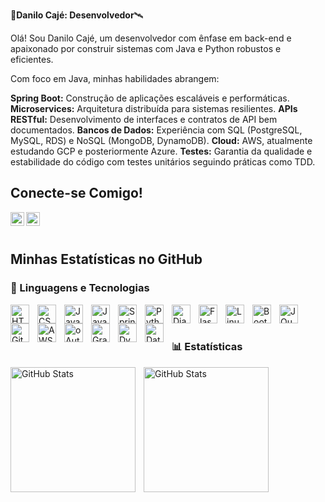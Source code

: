 🌌**Danilo Cajé: Desenvolvedor**🛰️

Olá! Sou Danilo Cajé, um desenvolvedor com ênfase em back-end e apaixonado por construir sistemas com Java e Python robustos e eficientes.

Com foco em Java, minhas habilidades abrangem:

**Spring Boot:** Construção de aplicações escaláveis e performáticas.
**Microservices:** Arquitetura distribuída para sistemas resilientes.
**APIs RESTful:** Desenvolvimento de interfaces e contratos de API bem documentados.
**Bancos de Dados:** Experiência com SQL (PostgreSQL, MySQL, RDS) e NoSQL (MongoDB, DynamoDB).
**Cloud:** AWS, atualmente estudando GCP e posteriormente Azure.
**Testes:** Garantia da qualidade e estabilidade do código com testes unitários seguindo práticas como TDD.

Conecte-se Comigo!
---
<a target="_blank" href="https://www.linkedin.com/in/danilo-caj%C3%A9-560b84180/">
<img align="left" alt="LinkedIn" width="22px" src="https://cdn.jsdelivr.net/npm/simple-icons@v3/icons/linkedin.svg" />
</a>
<a target="_blank" href="mailto:cajedanilo@gmail.com">
<img align="left" alt="Gmail" width="22px" src="https://cdn.jsdelivr.net/npm/simple-icons@v3/icons/gmail.svg" />
</a>
<br/>
<br/>

Minhas Estatísticas no GitHub
---

### 🤖 Linguagens e Tecnologias
       
<img 
    align="left" 
    alt="HTML"
    title="HTML" 
    width="30px" 
    style="padding-right: 10px;" 
    src="https://cdn.jsdelivr.net/gh/devicons/devicon@latest/icons/html5/html5-original.svg" 
/>
<img 
    align="left" 
    alt="CSS" 
    title="CSS"
    width="30px" 
    style="padding-right: 10px;" 
    src="https://cdn.jsdelivr.net/gh/devicons/devicon@latest/icons/css3/css3-original.svg" 
/>
<img 
    align="left" 
    alt="JavaScript" 
    title="JavaScript"
    width="30px" 
    style="padding-right: 10px;" 
    src="https://cdn.jsdelivr.net/gh/devicons/devicon@latest/icons/javascript/javascript-original.svg" 
/>
<img 
    align="left" 
    alt="Java"
    title="Java" 
    width="30px" 
    style="padding-right: 10px;" 
    src="https://cdn.jsdelivr.net/gh/devicons/devicon@latest/icons/java/java-original.svg"
/>
<img 
    align="left" 
    alt="Spring" 
    title="Spring"
    width="30px" 
    style="padding-right: 10px;" 
    src="https://cdn.jsdelivr.net/gh/devicons/devicon@latest/icons/spring/spring-original-wordmark.svg"
/>
<img 
    align="left" 
    alt="Python" 
    title="Python"
    width="30px" 
    style="padding-right: 10px;" 
    src="https://cdn.jsdelivr.net/gh/devicons/devicon@latest/icons/python/python-original.svg" 
/>
<img 
    align="left" 
    alt="Django" 
    title="Django"
    width="30px" 
    style="padding-right: 10px;" 
    src="https://cdn.jsdelivr.net/gh/devicons/devicon@latest/icons/django/django-plain-wordmark.svg"
/>
<img 
    align="left" 
    alt="Flask" 
    title="Flask"
    width="30px" 
    style="padding-right: 10px;" 
    src="https://cdn.jsdelivr.net/gh/devicons/devicon@latest/icons/flask/flask-original-wordmark.svg"
/>
<img 
    align="left" 
    alt="Linux" 
    title="Linux"
    width="30px" 
    style="padding-right: 10px;" 
    src="https://cdn.jsdelivr.net/gh/devicons/devicon@latest/icons/linux/linux-original.svg"  
/>
<img 
    align="left" 
    alt="Bootstrap"
    title="Bootstrap" 
    width="30px" 
    style="padding-right: 10px;" 
    src="https://cdn.jsdelivr.net/gh/devicons/devicon@latest/icons/bootstrap/bootstrap-original.svg" 
/>
<img 
    align="left" 
    alt="JQuery" 
    title="JQuery"
    width="30px" 
    style="padding-right: 10px;" 
    src="https://cdn.jsdelivr.net/gh/devicons/devicon@latest/icons/jquery/jquery-original.svg" 
/>
<img 
    align="left" 
    alt="Git" 
    title="Git"
    width="30px" 
    style="padding-right: 10px;" 
    src="https://cdn.jsdelivr.net/gh/devicons/devicon@latest/icons/git/git-original.svg" 
/>
<img 
    align="left" 
    alt="AWS" 
    title="AWS"
    width="30px" 
    style="padding-right: 10px;" 
    src="https://cdn.jsdelivr.net/gh/devicons/devicon@latest/icons/amazonwebservices/amazonwebservices-original-wordmark.svg" 
/>
<img 
    align="left" 
    alt="oAuth" 
    title="oAuth"
    width="30px" 
    style="padding-right: 10px;" 
    src="https://cdn.jsdelivr.net/gh/devicons/devicon@latest/icons/oauth/oauth-original.svg"
/>
<img 
    align="left" 
    alt="Grafana" 
    title="Grafana"
    width="30px" 
    style="padding-right: 10px;" 
    src="https://cdn.jsdelivr.net/gh/devicons/devicon@latest/icons/grafana/grafana-original-wordmark.svg"
/>
<img 
    align="left" 
    alt="Dynatrace" 
    title="Dynatrace"
    width="30px" 
    style="padding-right: 10px;" 
    src="https://cdn.jsdelivr.net/gh/devicons/devicon@latest/icons/dynatrace/dynatrace-original.svg"
/>
<img 
    align="left" 
    alt="DataDog" 
    title="DataDog"
    width="30px" 
    style="padding-right: 10px;" 
    src="https://cdn.jsdelivr.net/gh/devicons/devicon@latest/icons/datadog/datadog-original-wordmark.svg"
/>

<br/>
<br/>

### 📊 Estatísticas

<p>
  <img 
    align="left" 
    alt="GitHub Stats" 
    height="200" 
    style="padding-right: 10px;" 
    src="https://github-readme-stats.vercel.app/api?username=Dangog&show_icons=true&theme=tokyonight&include_all_commits=true&locale=pt-br" 
  />

<img 
      align="left" 
      alt="GitHub Stats" 
      height="200" 
      src="https://github-readme-stats.vercel.app/api/top-langs/?username=Dangog&theme=tokyonight&layout=compact&custom_title=Tecnologias&langs_count=9" 
  />

</p>
